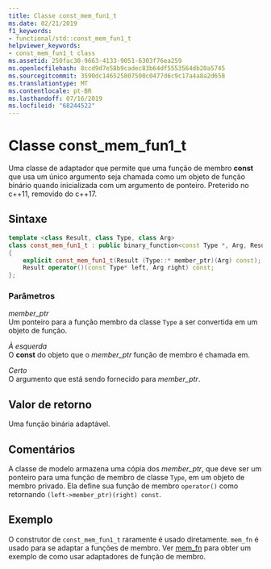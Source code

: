 ```yaml
---
title: Classe const_mem_fun1_t
ms.date: 02/21/2019
f1_keywords:
- functional/std::const_mem_fun1_t
helpviewer_keywords:
- const_mem_fun1_t class
ms.assetid: 250fac30-9663-4133-9051-6303f76ea259
ms.openlocfilehash: 8ccd9d7e58b9cadec83b64df5553564db20a5745
ms.sourcegitcommit: 3590dc146525807500c0477d6c9c17a4a8a2d658
ms.translationtype: MT
ms.contentlocale: pt-BR
ms.lasthandoff: 07/16/2019
ms.locfileid: "68244522"
---
```

# <a name="constmemfun1t-class"></a>Classe const_mem_fun1_t

Uma classe de adaptador que permite que uma função de membro **const** que usa um único argumento seja chamada como um objeto de função binário quando inicializada com um argumento de ponteiro. Preterido no c++11, removido do c++17.

## <a name="syntax"></a>Sintaxe

```cpp
template <class Result, class Type, class Arg>
class const_mem_fun1_t : public binary_function<const Type *, Arg, Result>
{
    explicit const_mem_fun1_t(Result (Type::* member_ptr)(Arg) const);
    Result operator()(const Type* left, Arg right) const;
};
```

### <a name="parameters"></a>Parâmetros

*member_ptr*\
Um ponteiro para a função membro da classe `Type` a ser convertida em um objeto de função.

*À esquerda*\
O **const** do objeto que o *member_ptr* função de membro é chamada em.

*Certo*\
O argumento que está sendo fornecido para *member_ptr*.

## <a name="return-value"></a>Valor de retorno

Uma função binária adaptável.

## <a name="remarks"></a>Comentários

A classe de modelo armazena uma cópia dos *member_ptr*, que deve ser um ponteiro para uma função de membro de classe `Type`, em um objeto de membro privado. Ela define sua função de membro `operator()` como retornando `(left->member_ptr)(right) const`.

## <a name="example"></a>Exemplo

O construtor de `const_mem_fun1_t` raramente é usado diretamente. `mem_fn` é usado para se adaptar a funções de membro. Ver [mem_fn](../standard-library/functional-functions.md#mem_fn) para obter um exemplo de como usar adaptadores de função de membro.
